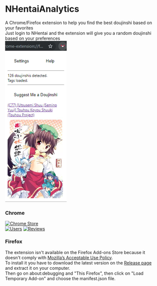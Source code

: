 # NHentaiAnalytics
A Chrome/Firefox extension to help you find the best doujinshi based on your favorites<br/>
Just login to NHentai and the extension will give you a random doujinshi based on your preferences<br/>
![Preview](preview/preview.png)<br/>
### Chrome
[![Chrome Store](https://developer.chrome.com/webstore/images/ChromeWebStore_BadgeWBorder_v2_206x58.png)](https://chrome.google.com/webstore/detail/nhentai-downloader/noojgpoenpbagfefondnchijcelchfln)<br/>
[![Users](https://img.shields.io/chrome-web-store/users/noojgpoenpbagfefondnchijcelchfln.svg?style=flat)](https://chrome.google.com/webstore/detail/nhentai-downloader/noojgpoenpbagfefondnchijcelchfln)
[![Reviews](https://img.shields.io/chrome-web-store/stars/noojgpoenpbagfefondnchijcelchfln.svg?style=flat)](https://chrome.google.com/webstore/detail/nhentai-downloader/noojgpoenpbagfefondnchijcelchfln)

### Firefox
The extension isn't available on the Firefox Add-ons Store because it doesn't comply with [Mozilla’s Acceptable Use Policy](https://www.mozilla.org/about/legal/acceptable-use/).<br/>
To install it you have to download the latest version on the [Release page](https://github.com/Xwilarg/NHentaiAnalytics/releases) and extract it on your computer.<br/>
Then go on about:debugging and "This Firefox", then click on "Load Temporary Add-on" and choose the manifest.json file.
